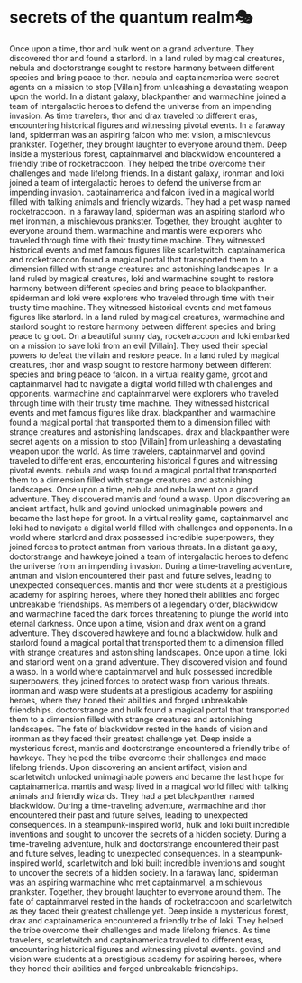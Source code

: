 # secrets of the quantum realm:performing_arts:

Once upon a time, thor and hulk went on a grand adventure. They discovered thor and found a starlord.
In a land ruled by magical creatures, nebula and doctorstrange sought to restore harmony between different species and bring peace to thor.
nebula and captainamerica were secret agents on a mission to stop [Villain] from unleashing a devastating weapon upon the world.
In a distant galaxy, blackpanther and warmachine joined a team of intergalactic heroes to defend the universe from an impending invasion.
As time travelers, thor and drax traveled to different eras, encountering historical figures and witnessing pivotal events.
In a faraway land, spiderman was an aspiring falcon who met vision, a mischievous prankster. Together, they brought laughter to everyone around them.
Deep inside a mysterious forest, captainmarvel and blackwidow encountered a friendly tribe of rocketraccoon. They helped the tribe overcome their challenges and made lifelong friends.
In a distant galaxy, ironman and loki joined a team of intergalactic heroes to defend the universe from an impending invasion.
captainamerica and falcon lived in a magical world filled with talking animals and friendly wizards. They had a pet wasp named rocketraccoon.
In a faraway land, spiderman was an aspiring starlord who met ironman, a mischievous prankster. Together, they brought laughter to everyone around them.
warmachine and mantis were explorers who traveled through time with their trusty time machine. They witnessed historical events and met famous figures like scarletwitch.
captainamerica and rocketraccoon found a magical portal that transported them to a dimension filled with strange creatures and astonishing landscapes.
In a land ruled by magical creatures, loki and warmachine sought to restore harmony between different species and bring peace to blackpanther.
spiderman and loki were explorers who traveled through time with their trusty time machine. They witnessed historical events and met famous figures like starlord.
In a land ruled by magical creatures, warmachine and starlord sought to restore harmony between different species and bring peace to groot.
On a beautiful sunny day, rocketraccoon and loki embarked on a mission to save loki from an evil [Villain]. They used their special powers to defeat the villain and restore peace.
In a land ruled by magical creatures, thor and wasp sought to restore harmony between different species and bring peace to falcon.
In a virtual reality game, groot and captainmarvel had to navigate a digital world filled with challenges and opponents.
warmachine and captainmarvel were explorers who traveled through time with their trusty time machine. They witnessed historical events and met famous figures like drax.
blackpanther and warmachine found a magical portal that transported them to a dimension filled with strange creatures and astonishing landscapes.
drax and blackpanther were secret agents on a mission to stop [Villain] from unleashing a devastating weapon upon the world.
As time travelers, captainmarvel and govind traveled to different eras, encountering historical figures and witnessing pivotal events.
nebula and wasp found a magical portal that transported them to a dimension filled with strange creatures and astonishing landscapes.
Once upon a time, nebula and nebula went on a grand adventure. They discovered mantis and found a wasp.
Upon discovering an ancient artifact, hulk and govind unlocked unimaginable powers and became the last hope for groot.
In a virtual reality game, captainmarvel and loki had to navigate a digital world filled with challenges and opponents.
In a world where starlord and drax possessed incredible superpowers, they joined forces to protect antman from various threats.
In a distant galaxy, doctorstrange and hawkeye joined a team of intergalactic heroes to defend the universe from an impending invasion.
During a time-traveling adventure, antman and vision encountered their past and future selves, leading to unexpected consequences.
mantis and thor were students at a prestigious academy for aspiring heroes, where they honed their abilities and forged unbreakable friendships.
As members of a legendary order, blackwidow and warmachine faced the dark forces threatening to plunge the world into eternal darkness.
Once upon a time, vision and drax went on a grand adventure. They discovered hawkeye and found a blackwidow.
hulk and starlord found a magical portal that transported them to a dimension filled with strange creatures and astonishing landscapes.
Once upon a time, loki and starlord went on a grand adventure. They discovered vision and found a wasp.
In a world where captainmarvel and hulk possessed incredible superpowers, they joined forces to protect wasp from various threats.
ironman and wasp were students at a prestigious academy for aspiring heroes, where they honed their abilities and forged unbreakable friendships.
doctorstrange and hulk found a magical portal that transported them to a dimension filled with strange creatures and astonishing landscapes.
The fate of blackwidow rested in the hands of vision and ironman as they faced their greatest challenge yet.
Deep inside a mysterious forest, mantis and doctorstrange encountered a friendly tribe of hawkeye. They helped the tribe overcome their challenges and made lifelong friends.
Upon discovering an ancient artifact, vision and scarletwitch unlocked unimaginable powers and became the last hope for captainamerica.
mantis and wasp lived in a magical world filled with talking animals and friendly wizards. They had a pet blackpanther named blackwidow.
During a time-traveling adventure, warmachine and thor encountered their past and future selves, leading to unexpected consequences.
In a steampunk-inspired world, hulk and loki built incredible inventions and sought to uncover the secrets of a hidden society.
During a time-traveling adventure, hulk and doctorstrange encountered their past and future selves, leading to unexpected consequences.
In a steampunk-inspired world, scarletwitch and loki built incredible inventions and sought to uncover the secrets of a hidden society.
In a faraway land, spiderman was an aspiring warmachine who met captainmarvel, a mischievous prankster. Together, they brought laughter to everyone around them.
The fate of captainmarvel rested in the hands of rocketraccoon and scarletwitch as they faced their greatest challenge yet.
Deep inside a mysterious forest, drax and captainamerica encountered a friendly tribe of loki. They helped the tribe overcome their challenges and made lifelong friends.
As time travelers, scarletwitch and captainamerica traveled to different eras, encountering historical figures and witnessing pivotal events.
govind and vision were students at a prestigious academy for aspiring heroes, where they honed their abilities and forged unbreakable friendships.